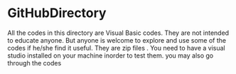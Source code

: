 # GitHubDirectory
All the codes in this directory are Visual Basic codes. They are not intended to educate anyone. 
But anyone is welcome to explore and use some of the codes if he/she find it useful.
They are zip files . You need to have a visual studio installed on your machine inorder to test them.
you may also go through the codes 
